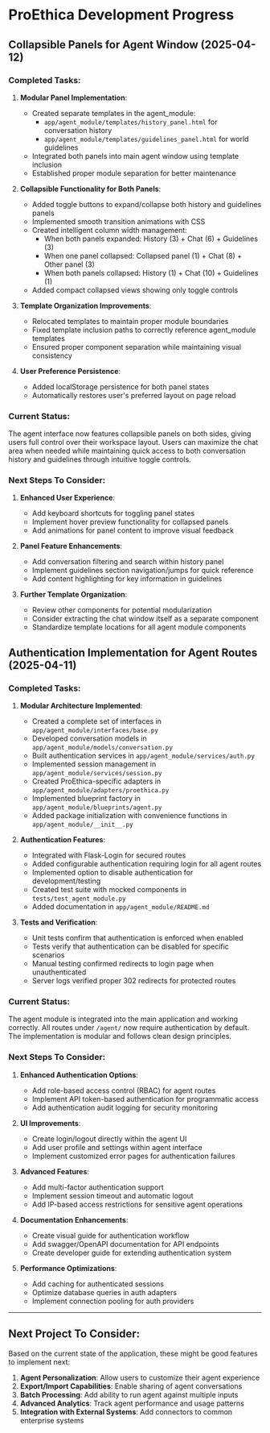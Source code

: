 # ProEthica Development Progress

## Collapsible Panels for Agent Window (2025-04-12)

### Completed Tasks:

1. **Modular Panel Implementation**:
   - Created separate templates in the agent_module:
     - `app/agent_module/templates/history_panel.html` for conversation history
     - `app/agent_module/templates/guidelines_panel.html` for world guidelines
   - Integrated both panels into main agent window using template inclusion
   - Established proper module separation for better maintenance

2. **Collapsible Functionality for Both Panels**:
   - Added toggle buttons to expand/collapse both history and guidelines panels
   - Implemented smooth transition animations with CSS
   - Created intelligent column width management:
     - When both panels expanded: History (3) + Chat (6) + Guidelines (3)
     - When one panel collapsed: Collapsed panel (1) + Chat (8) + Other panel (3)
     - When both panels collapsed: History (1) + Chat (10) + Guidelines (1)
   - Added compact collapsed views showing only toggle controls

3. **Template Organization Improvements**:
   - Relocated templates to maintain proper module boundaries
   - Fixed template inclusion paths to correctly reference agent_module templates
   - Ensured proper component separation while maintaining visual consistency

4. **User Preference Persistence**:
   - Added localStorage persistence for both panel states
   - Automatically restores user's preferred layout on page reload

### Current Status:
The agent interface now features collapsible panels on both sides, giving users full control over their workspace layout. Users can maximize the chat area when needed while maintaining quick access to both conversation history and guidelines through intuitive toggle controls.

### Next Steps To Consider:

1. **Enhanced User Experience**:
   - Add keyboard shortcuts for toggling panel states
   - Implement hover preview functionality for collapsed panels
   - Add animations for panel content to improve visual feedback

2. **Panel Feature Enhancements**:
   - Add conversation filtering and search within history panel
   - Implement guidelines section navigation/jumps for quick reference
   - Add content highlighting for key information in guidelines

3. **Further Template Organization**:
   - Review other components for potential modularization
   - Consider extracting the chat window itself as a separate component
   - Standardize template locations for all agent module components

## Authentication Implementation for Agent Routes (2025-04-11)

### Completed Tasks:

1. **Modular Architecture Implemented**:
   - Created a complete set of interfaces in `app/agent_module/interfaces/base.py`
   - Developed conversation models in `app/agent_module/models/conversation.py`
   - Built authentication services in `app/agent_module/services/auth.py`
   - Implemented session management in `app/agent_module/services/session.py`
   - Created ProEthica-specific adapters in `app/agent_module/adapters/proethica.py`
   - Implemented blueprint factory in `app/agent_module/blueprints/agent.py`
   - Added package initialization with convenience functions in `app/agent_module/__init__.py`

2. **Authentication Features**:
   - Integrated with Flask-Login for secured routes
   - Added configurable authentication requiring login for all agent routes
   - Implemented option to disable authentication for development/testing
   - Created test suite with mocked components in `tests/test_agent_module.py`
   - Added documentation in `app/agent_module/README.md`

3. **Tests and Verification**:
   - Unit tests confirm that authentication is enforced when enabled
   - Tests verify that authentication can be disabled for specific scenarios
   - Manual testing confirmed redirects to login page when unauthenticated
   - Server logs verified proper 302 redirects for protected routes

### Current Status:
The agent module is integrated into the main application and working correctly. All routes under `/agent/` now require authentication by default. The implementation is modular and follows clean design principles.

### Next Steps To Consider:

1. **Enhanced Authentication Options**:
   - Add role-based access control (RBAC) for agent routes
   - Implement API token-based authentication for programmatic access
   - Add authentication audit logging for security monitoring

2. **UI Improvements**:
   - Create login/logout directly within the agent UI
   - Add user profile and settings within agent interface
   - Implement customized error pages for authentication failures

3. **Advanced Features**:
   - Add multi-factor authentication support
   - Implement session timeout and automatic logout
   - Add IP-based access restrictions for sensitive agent operations

4. **Documentation Enhancements**:
   - Create visual guide for authentication workflow
   - Add swagger/OpenAPI documentation for API endpoints
   - Create developer guide for extending authentication system

5. **Performance Optimizations**:
   - Add caching for authenticated sessions
   - Optimize database queries in auth adapters
   - Implement connection pooling for auth providers

---

## Next Project To Consider:

Based on the current state of the application, these might be good features to implement next:

1. **Agent Personalization**: Allow users to customize their agent experience
2. **Export/Import Capabilities**: Enable sharing of agent conversations 
3. **Batch Processing**: Add ability to run agent against multiple inputs
4. **Advanced Analytics**: Track agent performance and usage patterns
5. **Integration with External Systems**: Add connectors to common enterprise systems
